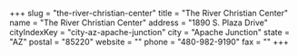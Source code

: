 +++
slug = "the-river-christian-center"
title = "The River Christian Center"
name = "The River Christian Center"
address = "1890 S. Plaza Drive"
cityIndexKey = "city-az-apache-junction"
city = "Apache Junction"
state = "AZ"
postal = "85220"
website = ""
phone = "480-982-9190"
fax = ""
+++
